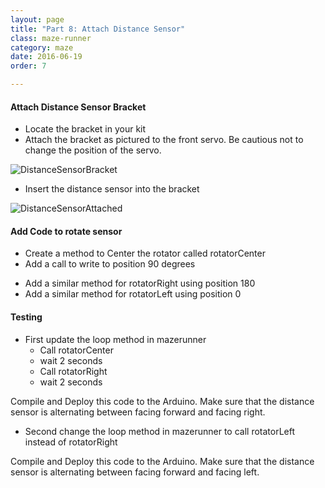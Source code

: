 ```yaml
---
layout: page
title: "Part 8: Attach Distance Sensor"
class: maze-runner
category: maze
date: 2016-06-19
order: 7

---
```


#### Attach Distance Sensor Bracket

* Locate the bracket in your kit
* Attach the bracket as pictured to the front servo. Be cautious not to change the position of the servo.

![DistanceSensorBracket]({{site.baseurl}}/assets/mazerunner/distance_bracket.jpg)

* Insert the distance sensor into the bracket

![DistanceSensorAttached]({{site.baseurl}}/assets/mazerunner/distance_sensorattached.jpg)


#### Add Code to rotate sensor

* Create a method to Center the rotator called rotatorCenter
* Add a call to write to position 90 degrees

<script src="https://gist.github.com/dennisburton/1f3f8dc22c646f80fbad7d320039c2f6.js"></script>

* Add a similar method for rotatorRight using position 180
* Add a similar method for rotatorLeft using position 0

#### Testing

* First update the loop method in mazerunner
    * Call rotatorCenter
    * wait 2 seconds
    * Call rotatorRight
    * wait 2 seconds

Compile and Deploy this code to the Arduino. Make sure that the distance sensor is alternating between facing forward and facing right.

* Second change the loop method in mazerunner to call rotatorLeft instead of rotatorRight

Compile and Deploy this code to the Arduino. Make sure that the distance sensor is alternating between facing forward and facing left.

